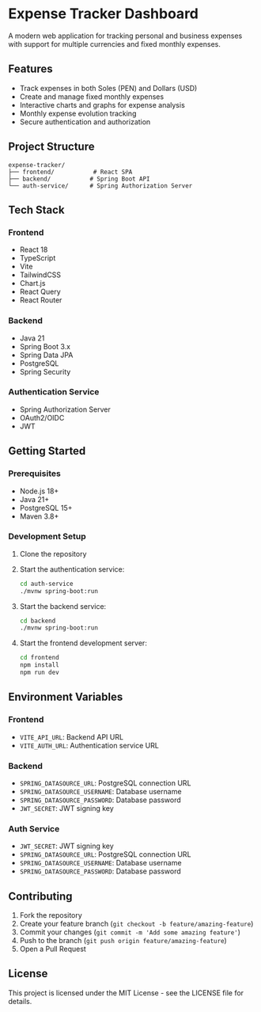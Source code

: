 # Expense Tracker Dashboard

A modern web application for tracking personal and business expenses with support for multiple currencies and fixed monthly expenses.

## Features

- Track expenses in both Soles (PEN) and Dollars (USD)
- Create and manage fixed monthly expenses
- Interactive charts and graphs for expense analysis
- Monthly expense evolution tracking
- Secure authentication and authorization

## Project Structure

```
expense-tracker/
├── frontend/           # React SPA
├── backend/           # Spring Boot API
└── auth-service/      # Spring Authorization Server
```

## Tech Stack

### Frontend
- React 18
- TypeScript
- Vite
- TailwindCSS
- Chart.js
- React Query
- React Router

### Backend
- Java 21
- Spring Boot 3.x
- Spring Data JPA
- PostgreSQL
- Spring Security

### Authentication Service
- Spring Authorization Server
- OAuth2/OIDC
- JWT

## Getting Started

### Prerequisites
- Node.js 18+
- Java 21+
- PostgreSQL 15+
- Maven 3.8+

### Development Setup

1. Clone the repository
2. Start the authentication service:
   ```bash
   cd auth-service
   ./mvnw spring-boot:run
   ```

3. Start the backend service:
   ```bash
   cd backend
   ./mvnw spring-boot:run
   ```

4. Start the frontend development server:
   ```bash
   cd frontend
   npm install
   npm run dev
   ```

## Environment Variables

### Frontend
- `VITE_API_URL`: Backend API URL
- `VITE_AUTH_URL`: Authentication service URL

### Backend
- `SPRING_DATASOURCE_URL`: PostgreSQL connection URL
- `SPRING_DATASOURCE_USERNAME`: Database username
- `SPRING_DATASOURCE_PASSWORD`: Database password
- `JWT_SECRET`: JWT signing key

### Auth Service
- `JWT_SECRET`: JWT signing key
- `SPRING_DATASOURCE_URL`: PostgreSQL connection URL
- `SPRING_DATASOURCE_USERNAME`: Database username
- `SPRING_DATASOURCE_PASSWORD`: Database password

## Contributing

1. Fork the repository
2. Create your feature branch (`git checkout -b feature/amazing-feature`)
3. Commit your changes (`git commit -m 'Add some amazing feature'`)
4. Push to the branch (`git push origin feature/amazing-feature`)
5. Open a Pull Request

## License

This project is licensed under the MIT License - see the LICENSE file for details. 